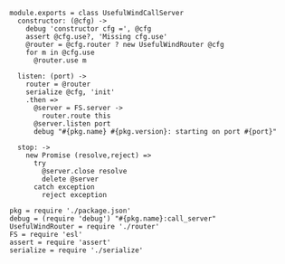     module.exports = class UsefulWindCallServer
      constructor: (@cfg) ->
        debug 'constructor cfg =', @cfg
        assert @cfg.use?, 'Missing cfg.use'
        @router = @cfg.router ? new UsefulWindRouter @cfg
        for m in @cfg.use
          @router.use m

      listen: (port) ->
        router = @router
        serialize @cfg, 'init'
        .then =>
          @server = FS.server ->
            router.route this
          @server.listen port
          debug "#{pkg.name} #{pkg.version}: starting on port #{port}"

      stop: ->
        new Promise (resolve,reject) =>
          try
            @server.close resolve
            delete @server
          catch exception
            reject exception

    pkg = require './package.json'
    debug = (require 'debug') "#{pkg.name}:call_server"
    UsefulWindRouter = require './router'
    FS = require 'esl'
    assert = require 'assert'
    serialize = require './serialize'
